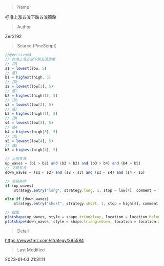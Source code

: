 
> Name

标准上涨五浪下跌五浪策略

> Author

Zer3192





> Source (PineScript)

``` javascript
//@version=4
// 标准上涨五浪下跌五浪策略
// 顶1
s1 = lowest(low, 5)
// 底1
b1 = highest(high, 5)
// 顶2
s2 = lowest(low[1], 5)
// 底2
b2 = highest(high[1], 5)
// 顶3
s3 = lowest(low[2], 5)
// 底3
b3 = highest(high[2], 5)
// 顶4
s4 = lowest(low[3], 5)
// 底4
b4 = highest(high[3], 5)
// 顶5
s5 = lowest(low[4], 5)
// 底5
b5 = highest(high[4], 5)

// 上涨五浪
up_waves = (b1 > b2) and (b2 > b3) and (b3 > b4) and (b4 > b5)
// 下跌五浪
down_waves = (s1 < s2) and (s2 < s3) and (s3 < s4) and (s4 < s5)

// 交易条件
if (up_waves)
    strategy.entry("long", strategy.long, 1, stop = low[4], comment = "long")

else if (down_waves)
    strategy.entry("short", strategy.short, 1, stop = high[4], comment = "short")

// 绘图
plotshape(up_waves, style = shape.triangleup, location = location.belowbar, color=green, title="上涨五浪")
plotshape(down_waves, style = shape.triangledown, location = location.abovebar, color=red, title="下跌五浪")

```

> Detail

https://www.fmz.com/strategy/395584

> Last Modified

2023-01-03 21:31:11
